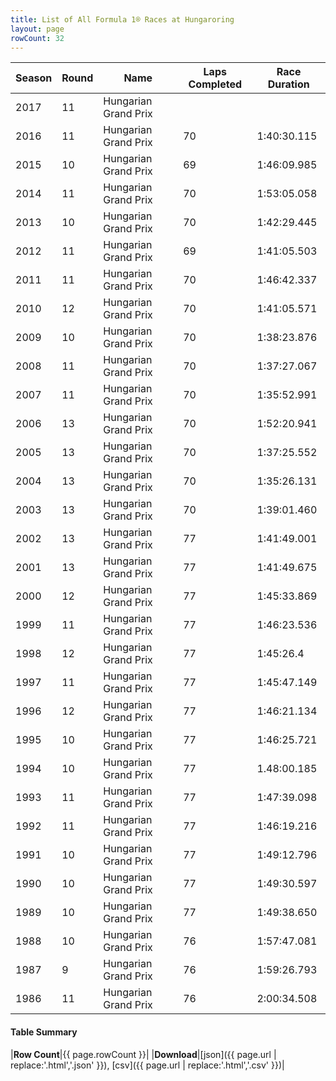 ```yaml
---
title: List of All Formula 1® Races at Hungaroring
layout: page
rowCount: 32
---
```


| Season | Round | Name | Laps Completed | Race Duration |
|--|--|--|--|--|
| 2017 | 11 | Hungarian Grand Prix |   |   |
| 2016 | 11 | Hungarian Grand Prix | 70 | 1:40:30.115 |
| 2015 | 10 | Hungarian Grand Prix | 69 | 1:46:09.985 |
| 2014 | 11 | Hungarian Grand Prix | 70 | 1:53:05.058 |
| 2013 | 10 | Hungarian Grand Prix | 70 | 1:42:29.445 |
| 2012 | 11 | Hungarian Grand Prix | 69 | 1:41:05.503 |
| 2011 | 11 | Hungarian Grand Prix | 70 | 1:46:42.337 |
| 2010 | 12 | Hungarian Grand Prix | 70 | 1:41:05.571 |
| 2009 | 10 | Hungarian Grand Prix | 70 | 1:38:23.876 |
| 2008 | 11 | Hungarian Grand Prix | 70 | 1:37:27.067 |
| 2007 | 11 | Hungarian Grand Prix | 70 | 1:35:52.991 |
| 2006 | 13 | Hungarian Grand Prix | 70 | 1:52:20.941 |
| 2005 | 13 | Hungarian Grand Prix | 70 | 1:37:25.552 |
| 2004 | 13 | Hungarian Grand Prix | 70 | 1:35:26.131 |
| 2003 | 13 | Hungarian Grand Prix | 70 | 1:39:01.460 |
| 2002 | 13 | Hungarian Grand Prix | 77 | 1:41:49.001 |
| 2001 | 13 | Hungarian Grand Prix | 77 | 1:41:49.675 |
| 2000 | 12 | Hungarian Grand Prix | 77 | 1:45:33.869 |
| 1999 | 11 | Hungarian Grand Prix | 77 | 1:46:23.536 |
| 1998 | 12 | Hungarian Grand Prix | 77 | 1:45:26.4 |
| 1997 | 11 | Hungarian Grand Prix | 77 | 1:45:47.149 |
| 1996 | 12 | Hungarian Grand Prix | 77 | 1:46:21.134 |
| 1995 | 10 | Hungarian Grand Prix | 77 | 1:46:25.721 |
| 1994 | 10 | Hungarian Grand Prix | 77 | 1.48:00.185 |
| 1993 | 11 | Hungarian Grand Prix | 77 | 1:47:39.098 |
| 1992 | 11 | Hungarian Grand Prix | 77 | 1:46:19.216 |
| 1991 | 10 | Hungarian Grand Prix | 77 | 1:49:12.796 |
| 1990 | 10 | Hungarian Grand Prix | 77 | 1:49:30.597 |
| 1989 | 10 | Hungarian Grand Prix | 77 | 1:49:38.650 |
| 1988 | 10 | Hungarian Grand Prix | 76 | 1:57:47.081 |
| 1987 | 9 | Hungarian Grand Prix | 76 | 1:59:26.793 |
| 1986 | 11 | Hungarian Grand Prix | 76 | 2:00:34.508 |

#### Table Summary

|**Row Count**|{{ page.rowCount }}|
|**Download**|[json]({{ page.url | replace:'.html','.json' }}), [csv]({{ page.url | replace:'.html','.csv' }})|
